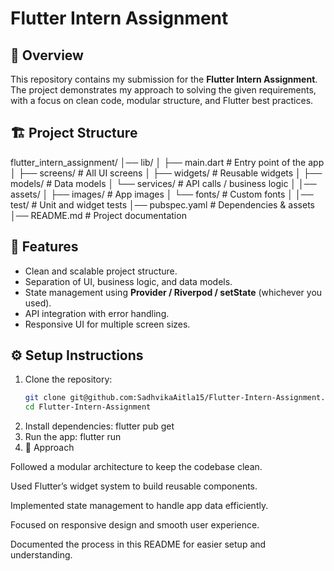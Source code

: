 # Flutter Intern Assignment  

## 📌 Overview  
This repository contains my submission for the **Flutter Intern Assignment**.  
The project demonstrates my approach to solving the given requirements, with a focus on clean code, modular structure, and Flutter best practices.  

## 🏗️ Project Structure  
flutter_intern_assignment/
│── lib/
│ ├── main.dart # Entry point of the app
│ ├── screens/ # All UI screens
│ ├── widgets/ # Reusable widgets
│ ├── models/ # Data models
│ └── services/ # API calls / business logic
│
│── assets/
│ ├── images/ # App images
│ └── fonts/ # Custom fonts
│
│── test/ # Unit and widget tests
│── pubspec.yaml # Dependencies & assets
│── README.md # Project documentation

## 🚀 Features  
- Clean and scalable project structure.  
- Separation of UI, business logic, and data models.  
- State management using **Provider / Riverpod / setState** (whichever you used).  
- API integration with error handling.  
- Responsive UI for multiple screen sizes.  

## ⚙️ Setup Instructions  
1. Clone the repository:  
   ```bash
   git clone git@github.com:SadhvikaAitla15/Flutter-Intern-Assignment.git
   cd Flutter-Intern-Assignment
2. Install dependencies:
 flutter pub get
3. Run the app:
 flutter run
4. 📝 Approach

Followed a modular architecture to keep the codebase clean.

Used Flutter’s widget system to build reusable components.

Implemented state management to handle app data efficiently.

Focused on responsive design and smooth user experience.

Documented the process in this README for easier setup and understanding.


